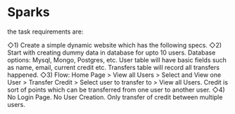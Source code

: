 # Sparks
the task requirements are:

◇1) Create a simple dynamic website which has the following specs. ◇2) Start with creating dummy data in database for upto 10 users. Database options: Mysql, Mongo, Postgres, etc. User table will have basic fields such as name, email, current credit etc. Transfers table will record all transfers happened. ◇3) Flow: Home Page > View all Users > Select and View one User > Transfer Credit > Select user to transfer to > View all Users. Credit is sort of points which can be transferred from one user to another user. ◇4) No Login Page. No User Creation. Only transfer of credit between multiple users.
